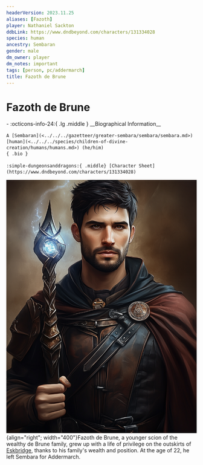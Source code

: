 ```yaml
---
headerVersion: 2023.11.25
aliases: [Fazoth]
player: Nathaniel Sackton
ddbLink: https://www.dndbeyond.com/characters/131334028
species: human
ancestry: Sembaran
gender: male
dm_owner: player
dm_notes: important
tags: [person, pc/addermarch]
title: Fazoth de Brune
---
```

# Fazoth de Brune
<div class="grid cards ext-narrow-margin ext-one-column" markdown>
- :octicons-info-24:{ .lg .middle } __Biographical Information__

    A [Sembaran](<../../../gazetteer/greater-sembara/sembara/sembara.md>) [human](<../../../species/children-of-divine-creation/humans/humans.md>) (he/him)  
    { .bio }

    :simple-dungeonsanddragons:{ .middle} [Character Sheet](https://www.dndbeyond.com/characters/131334028) 
</div>


![Fazoth Full](../../../assets/fazoth-full.png){align="right"; width="400"}Fazoth de Brune, a younger scion of the wealthy de Brune family, grew up with a life of privilege on the outskirts of [Eskbridge](<../../../gazetteer/greater-sembara/sembara/heartlands/eskbridge.md>), thanks to his family's wealth and position. At the age of 22, he left Sembara for Addermarch. 

